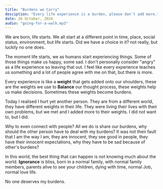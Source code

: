 ```yaml
---
title: "Burdens we Carry"
desciption: "Every life experience is a burden, please don't add more."
date: 26 October, 2024
audio: "going-for-a-walk.mp3"
---
```


We are born, life starts. We all start at a different point in time, place, social status, environment, but life starts. Did we have a choice in it? not really, but luckily no one does.

The moment life starts, we as humans start experiencing things. Some of those things make us happy, some sad. I don't personally consider "angry" as a life experience so leaving that out. I feel like every experience teaches us something and a lot of people agree with me on that, but there is more.

Every experience is like a **weight** that gets added onto our shoulders, these are the weights we use to **Balance** our thought process, these weights help us make decisions. Sometimes these weights become burdens.

Today I realised I hurt yet another person. They are from a different world, they have different weights in their life. They were living their lives with their own problems, but we met and I added more to their weights. I did not want to, but I did.

Why to even connect with people? All we do is share our burdens, why should the other person have to deal with my burdens? It was not their fault that I am the way I am, they are innocent, they see good in people, they have their innocent expectations, why they have to be sad because of other's burdens?

In this world, the best thing that can happen is not knowing much about the world. **Ignorance** is bliss, born in a normal family, with normal family members, parents alive to see your children, dying with time, normal Job, normal love life.

No one deserves my burdens.
